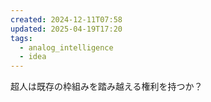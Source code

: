 ```yaml
---
created: 2024-12-11T07:58
updated: 2025-04-19T17:20
tags:
  - analog_intelligence
  - idea
---
```

超人は既存の枠組みを踏み越える権利を持つか？